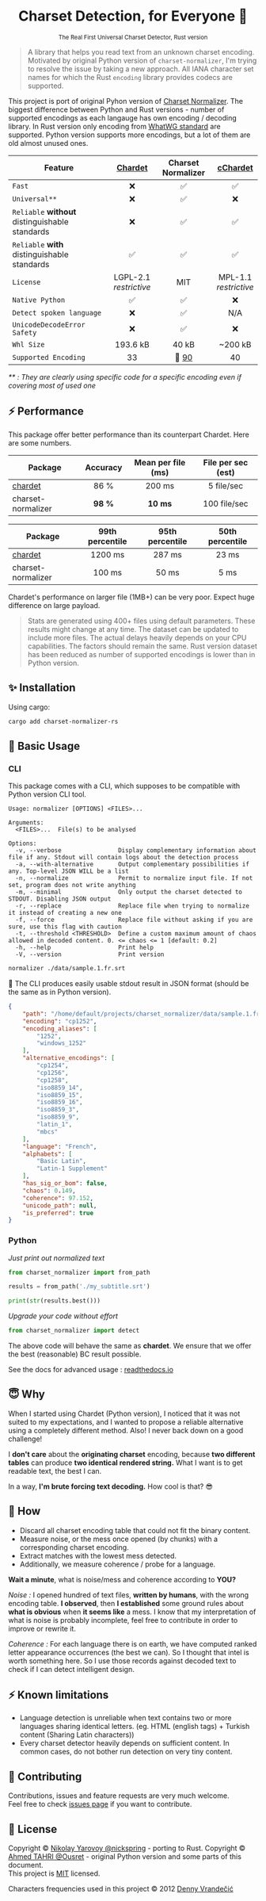 <h1 align="center">Charset Detection, for Everyone 👋</h1>

<p align="center">
  <sup>The Real First Universal Charset Detector, Rust version</sup><br>
</p>

> A library that helps you read text from an unknown charset encoding.<br /> Motivated by original Python version of `charset-normalizer`,
> I'm trying to resolve the issue by taking a new approach.
> All IANA character set names for which the Rust `encoding` library provides codecs are supported.

This project is port of original Pyhon version of [Charset Normalizer](https://github.com/Ousret/charset_normalizer).
The biggest difference between Python and Rust versions - number of supported encodings as each langauge has own encoding / decoding library.
In Rust version only encoding from [WhatWG standard](https://encoding.spec.whatwg.org) are supported. 
Python version supports more encodings, but a lot of them are old almost unused ones.

| Feature                                          | [Chardet](https://github.com/chardet/chardet) |                                           Charset Normalizer                                           | [cChardet](https://github.com/PyYoshi/cChardet) |
|--------------------------------------------------|:---------------------------------------------:|:------------------------------------------------------------------------------------------------------:|:-----------------------------------------------:|
| `Fast`                                           |                     ❌<br>                     |                                                 ✅<br>                                                  |                     ✅ <br>                      |
| `Universal**`                                    |                       ❌                       |                                                   ✅                                                    |                        ❌                        |
| `Reliable` **without** distinguishable standards |                       ❌                       |                                                   ✅                                                    |                        ✅                        |
| `Reliable` **with** distinguishable standards    |                       ✅                       |                                                   ✅                                                    |                        ✅                        |
| `License`                                        |           LGPL-2.1<br>_restrictive_           |                                                  MIT                                                   |            MPL-1.1<br>_restrictive_             |
| `Native Python`                                  |                       ✅                       |                                                   ✅                                                    |                        ❌                        |
| `Detect spoken language`                         |                       ❌                       |                                                   ✅                                                    |                       N/A                       |
| `UnicodeDecodeError Safety`                      |                       ❌                       |                                                   ✅                                                    |                        ❌                        |
| `Whl Size`                                       |                   193.6 kB                    |                                                 40 kB                                                  |                     ~200 kB                     |
| `Supported Encoding`                             |                      33                       | 🎉 [90](https://charset-normalizer.readthedocs.io/en/latest/user/support.html#supported-encodings) |                       40                        |

*\*\* : They are clearly using specific code for a specific encoding even if covering most of used one*<br> 

## ⚡ Performance

This package offer better performance than its counterpart Chardet. Here are some numbers.

| Package                                       | Accuracy | Mean per file (ms) | File per sec (est) |
|-----------------------------------------------|:--------:|:------------------:|:------------------:|
| [chardet](https://github.com/chardet/chardet) |   86 %   |       200 ms       |     5 file/sec     |
| charset-normalizer                            | **98 %** |     **10 ms**      |    100 file/sec    |

| Package                                       | 99th percentile | 95th percentile | 50th percentile |
|-----------------------------------------------|:---------------:|:---------------:|:---------------:|
| [chardet](https://github.com/chardet/chardet) |     1200 ms     |     287 ms      |      23 ms      |
| charset-normalizer                            |     100 ms      |      50 ms      |      5 ms       |

Chardet's performance on larger file (1MB+) can be very poor. Expect huge difference on large payload.

> Stats are generated using 400+ files using default parameters. These results might change at any time. 
> The dataset can be updated to include more files. The actual delays heavily depends on your CPU capabilities. 
> The factors should remain the same.
> Rust version dataset has been reduced as number of supported encodings is lower than in Python version.

## ✨ Installation

Using cargo:

```sh
cargo add charset-normalizer-rs
```

## 🚀 Basic Usage

### CLI
This package comes with a CLI, which supposes to be compatible with Python version CLI tool.

```
Usage: normalizer [OPTIONS] <FILES>...

Arguments:
  <FILES>...  File(s) to be analysed

Options:
  -v, --verbose                Display complementary information about file if any. Stdout will contain logs about the detection process
  -a, --with-alternative       Output complementary possibilities if any. Top-level JSON WILL be a list
  -n, --normalize              Permit to normalize input file. If not set, program does not write anything
  -m, --minimal                Only output the charset detected to STDOUT. Disabling JSON output
  -r, --replace                Replace file when trying to normalize it instead of creating a new one
  -f, --force                  Replace file without asking if you are sure, use this flag with caution
  -t, --threshold <THRESHOLD>  Define a custom maximum amount of chaos allowed in decoded content. 0. <= chaos <= 1 [default: 0.2]
  -h, --help                   Print help
  -V, --version                Print version
```

```bash
normalizer ./data/sample.1.fr.srt
```

🎉 The CLI produces easily usable stdout result in JSON format (should be the same as in Python version).

```json
{
    "path": "/home/default/projects/charset_normalizer/data/sample.1.fr.srt",
    "encoding": "cp1252",
    "encoding_aliases": [
        "1252",
        "windows_1252"
    ],
    "alternative_encodings": [
        "cp1254",
        "cp1256",
        "cp1258",
        "iso8859_14",
        "iso8859_15",
        "iso8859_16",
        "iso8859_3",
        "iso8859_9",
        "latin_1",
        "mbcs"
    ],
    "language": "French",
    "alphabets": [
        "Basic Latin",
        "Latin-1 Supplement"
    ],
    "has_sig_or_bom": false,
    "chaos": 0.149,
    "coherence": 97.152,
    "unicode_path": null,
    "is_preferred": true
}
```

### Python
*Just print out normalized text*
```python
from charset_normalizer import from_path

results = from_path('./my_subtitle.srt')

print(str(results.best()))
```

*Upgrade your code without effort*
```python
from charset_normalizer import detect
```

The above code will behave the same as **chardet**. We ensure that we offer the best (reasonable) BC result possible.

See the docs for advanced usage : [readthedocs.io](https://charset-normalizer.readthedocs.io/en/latest/)

## 😇 Why

When I started using Chardet (Python version), I noticed that it was not suited to my expectations, and I wanted to propose a
reliable alternative using a completely different method. Also! I never back down on a good challenge!

I **don't care** about the **originating charset** encoding, because **two different tables** can
produce **two identical rendered string.**
What I want is to get readable text, the best I can. 

In a way, **I'm brute forcing text decoding.** How cool is that? 😎

## 🍰 How

  - Discard all charset encoding table that could not fit the binary content.
  - Measure noise, or the mess once opened (by chunks) with a corresponding charset encoding.
  - Extract matches with the lowest mess detected.
  - Additionally, we measure coherence / probe for a language.

**Wait a minute**, what is noise/mess and coherence according to **YOU?**

*Noise :* I opened hundred of text files, **written by humans**, with the wrong encoding table. **I observed**, then
**I established** some ground rules about **what is obvious** when **it seems like** a mess.
 I know that my interpretation of what is noise is probably incomplete, feel free to contribute in order to
 improve or rewrite it.

*Coherence :* For each language there is on earth, we have computed ranked letter appearance occurrences (the best we can). So I thought
that intel is worth something here. So I use those records against decoded text to check if I can detect intelligent design.

## ⚡ Known limitations

  - Language detection is unreliable when text contains two or more languages sharing identical letters. (eg. HTML (english tags) + Turkish content (Sharing Latin characters))
  - Every charset detector heavily depends on sufficient content. In common cases, do not bother run detection on very tiny content.

## 👤 Contributing

Contributions, issues and feature requests are very much welcome.<br />
Feel free to check [issues page](https://github.com/nickspring/charset-normalizer-rs/issues) if you want to contribute.

## 📝 License

Copyright © [Nikolay Yarovoy @nickspring](https://github.com/nickspring) - porting to Rust.
Copyright © [Ahmed TAHRI @Ousret](https://github.com/Ousret) - original Python version and some parts of this document.<br />
This project is [MIT](https://github.com/nickspring/charset-normalizer-rs/blob/master/LICENSE) licensed.

Characters frequencies used in this project © 2012 [Denny Vrandečić](http://simia.net/letters/)

